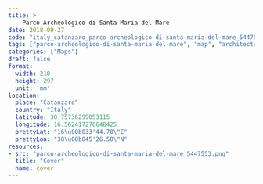 ```yaml
---
title: > 
    Parco Archeologico di Santa Maria del Mare
date: 2018-09-27
code: "italy_catanzaro_parco-archeologico-di-santa-maria-del-mare_5447553"
tags: ["parco-archeologico-di-santa-maria-del-mare", "map", "architecture", "buildings", "Catanzaro", "Italy"]
categories: ["Maps"]
draft: false
format:
  width: 210
  height: 297
  unit: 'mm'
location:
  place: "Catanzaro"
  country: "Italy"
  latitude: 38.75736299053115
  longitude: 16.562417276648425
  prettyLat: "16\u00b033'44.70\"E"
  prettyLon: "38\u00b045'26.50\"N"
resources:
- src: "parco-archeologico-di-santa-maria-del-mare_5447553.png"
  title: "Cover"
  name: cover
---
```

